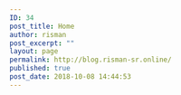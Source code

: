 ```yaml
---
ID: 34
post_title: Home
author: risman
post_excerpt: ""
layout: page
permalink: http://blog.risman-sr.online/
published: true
post_date: 2018-10-08 14:44:53
---
```

<!-- wp:paragraph -->
<p></p>
<!-- /wp:paragraph -->
